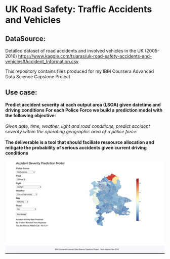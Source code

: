 # UK Road Safety: Traffic Accidents and Vehicles
## DataSource: 
Detailed dataset of road accidents and involved vehicles in the UK (2005-2016)
<U>https://www.kaggle.com/tsiaras/uk-road-safety-accidents-and-vehicles#Accident_Information.csv</U>
    
This repository contains files produced for my IBM Coursera Advanced Data Science Capstone Project


## Use case: 
<b>Predict accident severity at each output area (LSOA) given datetime and driving conditions</b>
<b>For each Police Force we build a prediction model with the following objective:</b><br>
<br>
<em>Given date, time, weather, light and road conditions, predict accident severity within the operating geographic area of a police force</em> <br>
<br>
<b>The deliverable is a tool that should faciliate ressource allocation and mitigate the probability of serious accidents given current driving conditions</b>

![Web interface](https://raw.githubusercontent.com/AttitudeAdjuster/Accident-Severity-Prediction/master/img/Web%20Interface.png)
